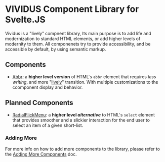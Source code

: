 # VIVIDUS Component Library for Svelte.JS

Vividus is a "lively" compnent library, Its main purpose is to add life and modernization to standard HTML elements, or add higher levels of modernity to them.
All componenets try to provide accessibility, and be accessible by default, by using semantic markup.

## Components

- [Abbr](./src/lib/components/Abbr.md): a **higher level version** of HTML's `abbr` element that requires _less writing_, and more "<u>lively</u>" transition. With multiple customizations to the ccomponent display and behavior.

## Planned Components

- [RadialFlickMenu](./src/lib/components/RadialFlickMenu.md): a **higher level _alternative_** to HTML's `select` element that provides smoother and a slickier interaction for the end user to select an item of a given short-list.

### Adding More

For more info on how to add more components to the library, please refer to the [Adding More Components](./Adding-New-Components.md) doc.
